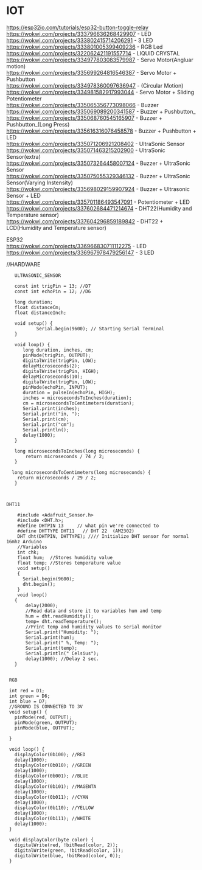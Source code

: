 # IOT
https://esp32io.com/tutorials/esp32-button-toggle-relay</br>
https://wokwi.com/projects/333796636268429907 - LED</br>
https://wokwi.com/projects/333802415714206291 - 3 LED</br>
https://wokwi.com/projects/333801005399409236 - RGB Led</br>
https://wokwi.com/projects/322062421191557714 - LIQUID CRYSTAL</br>
https://wokwi.com/projects/334977803083579987 - Servo Motor(Angluar motion)</br>
https://wokwi.com/projects/335699264816546387 - Servo Motor + Pushbutton</br>
https://wokwi.com/projects/334978360097636947 - (Circular Motion)</br>
https://wokwi.com/projects/334981582917993044 - Servo Motor + Sliding Potentiometer</br>
https://wokwi.com/projects/335065356773098066 - Buzzer</br>
https://wokwi.com/projects/335069089200341587 - Buzzer + Pushbutton_</br>
https://wokwi.com/projects/335068760545165907 - Buzzer + Pushbutton_(Long Press)</br>
https://wokwi.com/projects/335616316076458578 - Buzzer + Pushbutton + LED</br>
https://wokwi.com/projects/335071206921208402 - UltraSonic Sensor</br>
https://wokwi.com/projects/335071463215202900 - UltraSonic Sensor(extra)</br>
https://wokwi.com/projects/335073264458007124 - Buzzer + UltraSonic Sensor</br>
https://wokwi.com/projects/335075055329346132 - Buzzer + UltraSonic Sensor(Varying Instensity)</br>
https://wokwi.com/projects/335698029159907924 - Buzzer + Ultrasonic Sensor + LED</br>
https://wokwi.com/projects/335701186493547091 - Potentiometer + LED</br>
https://wokwi.com/projects/337602684471214674 - DHT22(Humidity and Temperature sensor)</br>
https://wokwi.com/projects/337604296859189842 - DHT22 + LCD(Humidity and Temperature sensor)</br>



ESP32</br>
https://wokwi.com/projects/336966830711112275 - LED</br>
https://wokwi.com/projects/336967978479256147 - 3 LED</br>
 
 
  //HARDWARE
   
       ULTRASONIC_SENSOR

       const int trigPin = 13; //D7
       const int echoPin = 12; //D6

       long duration;
       float distanceCm;
       float distanceInch;

       void setup() {
               Serial.begin(9600); // Starting Serial Terminal
       }

       void loop() {
          long duration, inches, cm;
          pinMode(trigPin, OUTPUT);
          digitalWrite(trigPin, LOW);
          delayMicroseconds(2);
          digitalWrite(trigPin, HIGH);
          delayMicroseconds(10);
          digitalWrite(trigPin, LOW);
          pinMode(echoPin, INPUT);
          duration = pulseIn(echoPin, HIGH);
          inches = microsecondsToInches(duration);
          cm = microsecondsToCentimeters(duration);
          Serial.print(inches);
          Serial.print("in, ");
          Serial.print(cm);
          Serial.print("cm");
          Serial.println();
          delay(1000);
       }
 
       long microsecondsToInches(long microseconds) {
           return microseconds / 74 / 2;
       }

      long microsecondsToCentimeters(long microseconds) {
        return microseconds / 29 / 2;
       }



    DHT11
    
        #include <Adafruit_Sensor.h>
        #include <DHT.h>;
        #define DHTPIN 13     // what pin we're connected to
        #define DHTTYPE DHT11   // DHT 22  (AM2302)
        DHT dht(DHTPIN, DHTTYPE); //// Initialize DHT sensor for normal 16mhz Arduino
        //Variables
        int chk;
        float hum;  //Stores humidity value
        float temp; //Stores temperature value
        void setup()
        {
          Serial.begin(9600);
          dht.begin();
        }
        void loop()
       {
           delay(2000);
           //Read data and store it to variables hum and temp
           hum = dht.readHumidity();
           temp= dht.readTemperature();
           //Print temp and humidity values to serial monitor
           Serial.print("Humidity: ");
           Serial.print(hum);
           Serial.print(" %, Temp: ");
           Serial.print(temp);
           Serial.println(" Celsius");
           delay(1000); //Delay 2 sec.
       }
     
     
     RGB
     
     int red = D1;
     int green = D6;
     int blue = D7;
     //GROUND IS CONNECTED TO 3V 
     void setup() {
       pinMode(red, OUTPUT);
       pinMode(green, OUTPUT);
       pinMode(blue, OUTPUT);

     }

     void loop() {
       displayColor(0b100); //RED
       delay(1000);
       displayColor(0b010); //GREEN
       delay(1000);
       displayColor(0b001); //BLUE
       delay(1000);
       displayColor(0b101); //MAGENTA
       delay(1000);
       displayColor(0b011); //CYAN
       delay(1000);
       displayColor(0b110); //YELLOW
       delay(1000);
       displayColor(0b111); //WHITE
       delay(1000);
     }

     void displayColor(byte color) {
       digitalWrite(red, !bitRead(color, 2));
       digitalWrite(green, !bitRead(color, 1));
       digitalWrite(blue, !bitRead(color, 0));
     }

